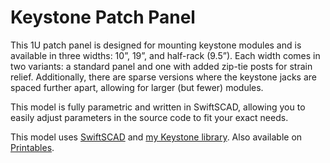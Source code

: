 # Keystone Patch Panel

This 1U patch panel is designed for mounting keystone modules and is available in three widths: 10”, 19”, and half-rack (9.5”). Each width comes in two variants: a standard panel and one with added zip-tie posts for strain relief. Additionally, there are sparse versions where the keystone jacks are spaced further apart, allowing for larger (but fewer) modules.

This model is fully parametric and written in SwiftSCAD, allowing you to easily adjust parameters in the source code to fit your exact needs.

This model uses [SwiftSCAD](https://github.com/tomasf/SwiftSCAD) and [my Keystone library](https://github.com/tomasf/Keystone).
Also available on [Printables](https://www.printables.com/model/1036170-keystone-patch-panel).
